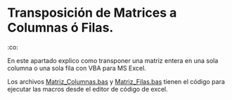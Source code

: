 # Transposición de Matrices a Columnas ó Filas.
:co:

En este apartado explico como transponer una matriz entera en una sola columna o una sola fila con VBA para MS Excel.

Los archivos [Matriz_Columnas.bas](https://github.com/ChrisBermudezR/VB_aplicaciones/blob/main/Matrices_Columnas_Filas/Matriz_Columnas.bas) y [Matriz_Filas.bas](https://github.com/ChrisBermudezR/VB_aplicaciones/blob/main/Matrices_Columnas_Filas/Matriz_Filas.bas) tienen el código para ejecutar las macros desde el editor de código de excel.
